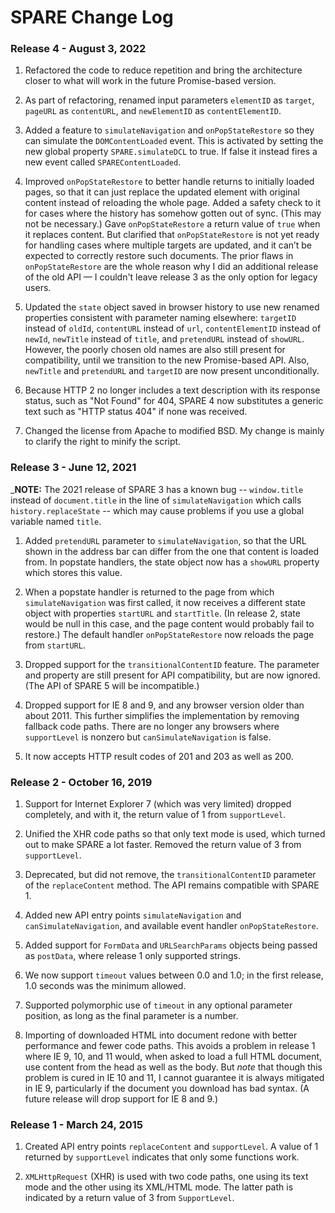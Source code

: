 # SPARE Change Log

### Release 4 - August 3, 2022

1. Refactored the code to reduce repetition and bring the architecture closer to what will work in the future Promise-based version.

2. As part of refactoring, renamed input parameters `elementID` as `target`, `pageURL` as `contentURL`, and `newElementID` as `contentElementID`.

3. Added a feature to `simulateNavigation` and `onPopStateRestore` so they can simulate the `DOMContentLoaded` event.  This is activated by setting the new global property `SPARE.simulateDCL` to true.  If false it instead fires a new event called `SPAREContentLoaded`.

3. Improved `onPopStateRestore` to better handle returns to initially loaded pages, so that it can just replace the updated element with original content instead of reloading the whole page.  Added a safety check to it for cases where the history has somehow gotten out of sync.  (This may not be necessary.)  Gave `onPopStateRestore` a return value of `true` when it replaces content.  But clarified that `onPopStateRestore` is not yet ready for handling cases where multiple targets are updated, and it can’t be expected to correctly restore such documents.  The prior flaws in `onPopStateRestore` are the whole reason why I did an additional release of the old API — I couldn't leave release 3 as the only option for legacy users.

4. Updated the `state` object saved in browser history to use new renamed properties consistent with parameter naming elsewhere: `targetID` instead of `oldId`, `contentURL` instead of `url`, `contentElementID` instead of `newId`, `newTitle` instead of `title`, and `pretendURL` instead of `showURL`.  However, the poorly chosen old names are also still present for compatibility, until we transition to the new Promise-based API.  Also, `newTitle` and `pretendURL` and `targetID` are now present unconditionally.

5. Because HTTP 2 no longer includes a text description with its response status, such as "Not Found" for 404, SPARE 4 now substitutes a generic text such as "HTTP status 404" if none was received.

6. Changed the license from Apache to modified BSD.  My change is mainly to clarify the right to minify the script.

### Release 3 - June 12, 2021

_**NOTE:** The 2021 release of SPARE 3 has a known bug -- `window.title` instead of `document.title` in the line of `simulateNavigation` which calls `history.replaceState` -- which may cause problems if you use a global variable named `title`.

1. Added `pretendURL` parameter to `simulateNavigation`, so that the URL shown in the address bar can differ from the one that content is loaded from.  In popstate handlers, the state object now has a `showURL` property which stores this value.

2. When a popstate handler is returned to the page from which `simulateNavigation` was first called, it now receives a different state object with properties `startURL` and `startTitle`.  (In release 2, state would be null in this case, and the page content would probably fail to restore.)  The default handler `onPopStateRestore` now reloads the page from `startURL`.

3. Dropped support for the `transitionalContentID` feature.  The parameter and property are still present for API compatibility, but are now ignored.  (The API of SPARE 5 will be incompatible.)

4. Dropped support for IE 8 and 9, and any browser version older than about 2011.  This further simplifies the implementation by removing fallback code paths.  There are no longer any browsers where `supportLevel` is nonzero but `canSimulateNavigation` is false.

5. It now accepts HTTP result codes of 201 and 203 as well as 200.

### Release 2 - October 16, 2019

1. Support for Internet Explorer 7 (which was very limited) dropped completely, and with it, the return value of 1 from `supportLevel`.

2. Unified the XHR code paths so that only text mode is used, which turned out to make SPARE a lot faster.  Removed the return value of 3 from `supportLevel`.

3. Deprecated, but did not remove, the `transitionalContentID` parameter of the `replaceContent` method.  The API remains compatible with SPARE 1.

4. Added new API entry points `simulateNavigation` and `canSimulateNavigation`, and available event handler `onPopStateRestore`.

5. Added support for `FormData` and `URLSearchParams` objects being passed as `postData`, where release 1 only supported strings.

6. We now support `timeout` values between 0.0 and 1.0; in the first release, 1.0 seconds was the minimum allowed.

7. Supported polymorphic use of `timeout` in any optional parameter position, as long as the final parameter is a number.

8. Importing of downloaded HTML into document redone with better performance and fewer code paths.  This avoids a problem in release 1 where IE 9, 10, and 11 would, when asked to load a full HTML document, use content from the head as well as the body.  But *note* that though this problem is cured in IE 10 and 11, I cannot guarantee it is always mitigated in IE 9, particularly if the document you download has bad syntax.  (A future release will drop support for IE 8 and 9.)

### Release 1 - March 24, 2015

1. Created API entry points `replaceContent` and `supportLevel`.  A value of 1 returned by `supportLevel` indicates that only some functions work.

2. `XMLHttpRequest` (XHR) is used with two code paths, one using its text mode and the other using its XML/HTML mode.  The latter path is indicated by a return value of 3 from `SupportLevel`.
